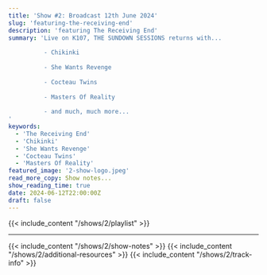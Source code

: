 ```yaml
---
title: 'Show #2: Broadcast 12th June 2024'
slug: 'featuring-the-receiving-end'
description: 'featuring The Receiving End'
summary: 'Live on K107, THE SUNDOWN SESSIONS returns with...
 
          - Chikinki
                 
          - She Wants Revenge
          
          - Cocteau Twins
          
          - Masters Of Reality
          
          - and much, much more...
'
keywords:
  - 'The Receiving End'
  - 'Chikinki'
  - 'She Wants Revenge'
  - 'Cocteau Twins'
  - 'Masters Of Reality'
featured_image: '2-show-logo.jpeg'
read_more_copy: Show notes...
show_reading_time: true
date: 2024-06-12T22:00:00Z
draft: false
---
```

{{< include_content "/shows/2/playlist" >}}

---

{{< include_content "/shows/2/show-notes" >}}
{{< include_content "/shows/2/additional-resources" >}}
{{< include_content "/shows/2/track-info" >}}
